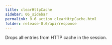 ```yaml
---
title: clearHttpCache
sidebar: 06_sidebar
permalink: 0.6_action_clearHttpCache.html
folder: release-0.6/api/response
---
```


Drops all entries from HTTP cache in the session. 
